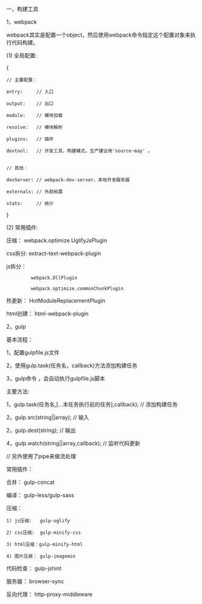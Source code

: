 一，构建工具

1，webpack

webpack其实是配置一个object，然后使用webpack命令指定这个配置对象来执行代码构建。  

(1) 全局配置:  

  {
  
    // 主要配置：
  
    entry:     // 入口
    
    output:    // 出口 
    
    module:    // 模块加载  
    
    resolve:   // 模块解析
    
    plugins:   // 插件  
    
    devtool:   // 开发工具，构建模式。生产建议用'source-map' 。
    
    
    // 其他：
    
    devServer: // webpack-dev-server，本地开发服务器  
    
    externals: // 外部拓展
    
    stats:     // 统计
      
  } 

 (2) 常用插件:  
 
   压缩：    webpack.optimize.UglifyJsPlugin  
   
   css拆分:  extract-text-webpack-plugin  
   
   js拆分：  
   
             webpack.DllPlugin
     
             webpack.optimize.commonChunkPlugin
   
   热更新：   HotModuleReplacementPlugin  
   
   html创建： html-webpack-plugin
 
2，gulp

基本流程：   

1，配置gulpfile.js文件  
 
2，使用gulp.task(任务名，callback)方法添加构建任务  

3，gulp命令 ，会自动执行gulpfile.js脚本
 
主要方法:   

 1，gulp.task(任务名,[...本任务执行前的任务],callback);   // 添加构建任务
 
 2，gulp.src(string||array);     // 输入
 
 2，gulp.dest(string);     // 输出
 
 4，gulp.watch(string||array,callback);   // 监听代码更新
 
 // 另外使用了pipe来做流处理  
 
常用插件：  

  合并： gulp-concat  
  
  编译： gulp-less/gulp-sass

  压缩：
  
    1) js压缩:   gulp-uglify   
    
    2) css压缩:  gulp-minify-css
    
    3) html压缩：gulp-minify-html
    
    4) 图片压缩： gulp-imagemin    
    
    
  代码检查： gulp-jshint  
  
  服务器：   browser-sync 
  
  反向代理： http-proxy-middleware
 